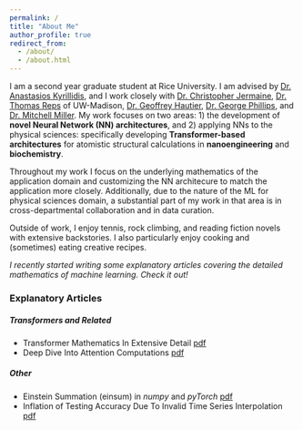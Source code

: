 ```yaml
---
permalink: /
title: "About Me"
author_profile: true
redirect_from: 
  - /about/
  - /about.html
---
```


I am a second year graduate student at Rice University. I am advised by [Dr. Anastasios Kyrillidis](https://akyrillidis.github.io/about/), and I work closely with [Dr. Christopher Jermaine](https://www.cs.rice.edu/~cmj4/), [Dr.  Thomas Reps](https://pages.cs.wisc.edu/~reps/) of UW-Madison, [Dr. Geoffrey Hautier](https://sites.dartmouth.edu/hautiergroup/), [Dr. George Phillips](https://www.phillipslab.org), and [Dr. Mitchell Miller](https://scholar.google.com/citations?user=waude4cAAAAJ&hl=en). My work focuses on two areas: 1) the development of **novel Neural Network (NN) architectures**, and 2) applying NNs to the physical sciences: specifically developing **Transformer-based architectures** for atomistic structural calculations in **nanoengineering** and **biochemistry**. 

Throughout my work I focus on the underlying mathematics of the application domain and customizing the NN architecure to match the application more closely. Additionally, due to the nature of the ML for physical sciences domain, a substantial part of my work in that area is in cross-departmental collaboration and in data curation. 

Outside of work, I enjoy tennis, rock climbing, and reading fiction novels with extensive backstories. I also particularly enjoy cooking and (sometimes) eating creative recipes. 

*I recently started writing some explanatory articles covering the detailed mathematics of machine learning. Check it out!*

### Explanatory Articles

##### Transformers and Related
- Transformer Mathematics In Extensive Detail [pdf](../files/transformer.pdf)
- Deep Dive Into Attention Computations [pdf](../files/attention.pdf)

##### Other
- Einstein Summation (einsum) in *numpy* and *pyTorch* [pdf](../files/einsum.pdf)
- Inflation of Testing Accuracy Due To Invalid Time Series Interpolation [pdf](../files/interpolation.pdf)
